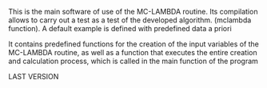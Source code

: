 This is the main software of use of the MC-LAMBDA routine. 
Its compilation allows to carry out a test as a test of the developed 
algorithm. (mclambda function). A default example is defined with predefined 
data a priori

It contains predefined functions for the creation of the input variables 
of the MC-LAMBDA routine, as well as a function that executes the entire 
creation and calculation process, which is called in the main function 
of the program

LAST VERSION

